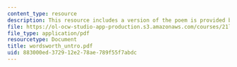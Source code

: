 ```yaml
---
content_type: resource
description: This resource includes a version of the poem is provided by William Wordsworth.
file: https://ol-ocw-studio-app-production.s3.amazonaws.com/courses/21l-004-major-poets-fall-2001/883000ed372912e278ae789f55f7abdc_wordsworth_untro.pdf
file_type: application/pdf
resourcetype: Document
title: wordsworth_untro.pdf
uid: 883000ed-3729-12e2-78ae-789f55f7abdc
---
```

